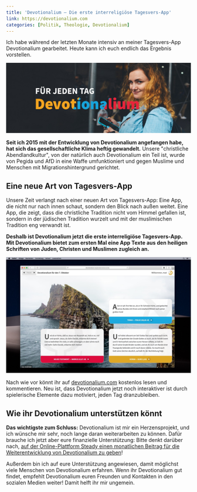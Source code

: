 ```yaml
---
title: 'Devotionalium – Die erste interreligiöse Tagesvers-App'
link: https://devotionalium.com
categories: [Politik, Theologie, Devotionalium]
---
```


Ich habe während der letzten Monate intensiv an meiner Tagesvers-App Devotionalium gearbeitet. Heute kann ich euch endlich das Ergebnis vorstellen.

![Devotionalium Titelgrafik](/images/devotionalium-title.jpg)

**Seit ich 2015 mit der Entwicklung von Devotionalium angefangen habe, hat sich das gesellschaftliche Klima heftig gewandelt.** Unsere "christliche Abendlandkultur", von der natürlich auch Devotionalium ein Teil ist, wurde von Pegida und AfD in eine Waffe umfunktioniert und gegen Muslime und Menschen mit Migrationshintergrund gerichtet.

## Eine neue Art von Tagesvers-App

Unsere Zeit verlangt nach einer neuen Art von Tagesvers-App: Eine App, die nicht nur nach innen schaut, sondern den Blick nach außen weitet. Eine App, die zeigt, dass die christliche Tradition nicht vom Himmel gefallen ist, sondern in der jüdischen Tradition wurzelt und mit der muslimischen Tradition eng verwandt ist.

**Deshalb ist Devotionalium jetzt die erste interreligiöse Tagesvers-App. Mit Devotionalium bietet zum ersten Mal eine App Texte aus den heiligen Schriften von Juden, Christen und Muslimen zugleich an.**

![Devotionalium Screenshot](/images/devotionalium-screenshot-desktop.jpg)

Nach wie vor könnt ihr auf [devotionalium.com](https://devotionalium.com) kostenlos lesen und kommentieren. Neu ist, dass Devotionalium jetzt noch interaktiver ist durch spielerische Elemente dazu motiviert, jeden Tag dranzubleiben.

## Wie ihr Devotionalium unterstützen könnt

**Das wichtigste zum Schluss:** Devotionalium ist mir ein Herzensprojekt, und ich wünsche mir sehr, noch lange daran weiterarbeiten zu können. Dafür brauche ich jetzt aber eure finanzielle Unterstützung: Bitte denkt darüber nach, [auf der Online-Plattform Steady einen monatlichen Beitrag für die Weiterentwicklung von Devotionalium zu geben](https://steadyhq.com/de/devotionalium)!

Außerdem bin ich auf eure Unterstützung angewiesen, damit möglichst viele Menschen von Devotionalium erfahren. Wenn ihr Devotionalium gut findet, empfehlt Devotionalium euren Freunden und Kontakten in den sozialen Medien weiter! Damit helft ihr mir ungemein.
